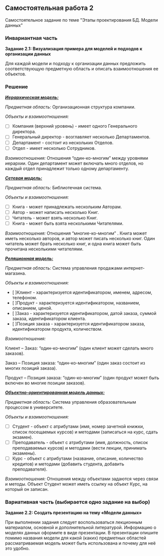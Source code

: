 ## Самостоятельная работа 2

Самостоятельное задание по теме "Этапы проектирования БД. Модели данных"

### Инвариантная часть

__Задание 2.1: Визуализация примера для моделей и подходов к организации данных__

Для каждой модели и подходу к организации данных предложить соответствующую предметную область и описать взаимоотношения ее объектов.

### Решение
<ins>***Иерархическая модель:***</ins>

_Предметная область:_ Организационная структура компании.

_Объекты и взаимоотношения:_
- [ ] Компания (верхний уровень) - имеет одного Генерального директора.
- [ ] Генеральный директор - возглавляет несколько Департаментов.
- [ ] Департамент - состоит из нескольких Отделов.
- [ ] Отдел - имеет несколько Сотрудников.
      
_Взаимоотношения:_ Отношения “один-ко-многим” между уровнями иерархии. Один департамент может включать много отделов, но каждый отдел принадлежит только одному департаменту.

<ins>***Сетевая модель:***</ins>

_Предметная область:_ Библиотечная система.

_Объекты и взаимоотношения:_
- [ ] Книга - может принадлежать нескольким Авторам.
- [ ] Автор - может написать несколько Книг.
- [ ] Читатель - может взять несколько Книг.
- [ ] Книга - может быть взята несколькими Читателями.

_Взаимоотношения:_ Отношения “многие-ко-многим” . Книга может иметь несколько авторов, и автор может писать несколько книг. Один читатель может брать несколько книг, и одна книга может быть прочитана несколькими читателями.

<ins>***Реляционная модель:***</ins>

_Предметная область:_ Система управления продажами интернет-магазина.

_Объекты и взаимоотношения:_
- [ ]Клиент - характеризуется идентификатором, именем, адресом, телефоном.
- [ ]Продукт - характеризуется идентификатором, названием, описанием, ценой.
- [ ]Заказ - характеризуется идентификатором, датой заказа, суммой заказа, идентификатором клиента.
- [ ]Позиция заказа - характеризуется идентификатором заказа, идентификатором продукта, количеством.

_Взаимоотношения:_

Клиент – Заказ: “один-ко-многим” (один клиент может сделать много заказов).

Заказ – Позиция заказа: “один-ко-многим” (один заказ состоит из многих позиций заказа).

Продукт – Позиция заказа: “один-ко-многим” (один продукт может быть включен во многие позиции заказов).

<ins>***Объектно-ориентированная модель данных:</ins>***

_Предметная область:_ Система управления образовательным процессом в университете.

_Объекты и взаимоотношения:_
- [ ] Студент - объект с атрибутами (имя, номер зачетной книжки, список посещаемых курсов) и методами (записаться на курс, сдать экзамен).
- [ ] Преподаватель - объект с атрибутами (имя, должность, список преподаваемых курсов) и методами (вести лекции, принимать экзамены).
- [ ] Курс - объект с атрибутами (название, описание, количество кредитов) и методами (добавить студента, добавить преподавателя).
      
_Взаимоотношения:_ Отношения между объектами задаются через связи и методы. Объект Студент может иметь ссылку на объект Курс, на который он записан. 


### Вариативная часть (выбирается одно задание на выбор)

__Задание 2.2:  Создать презентацию на тему «Модели данных»__

При выполнении задания следует воспользоваться лекционным материалом, основной и дополнительной литературой. Информацию о моделях данных оформите в виде презентации.
В презентации опишите помимо названия модели для какой (каких) предметных областей рассматриваемая модель может быть использована и почему для неё это удобно.

